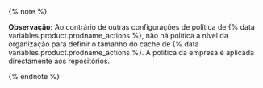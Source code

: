 {% note %}

**Observação:** Ao contrário de outras configurações de política de {% data variables.product.prodname_actions %}, não há política a nível da organização para definir o tamanho do cache de {% data variables.product.prodname_actions %}. A política da empresa é aplicada directamente aos repositórios.

{% endnote %}
